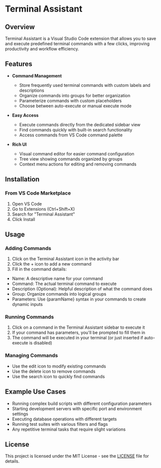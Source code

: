 # Terminal Assistant

## Overview
Terminal Assistant is a Visual Studio Code extension that allows you to save and execute predefined terminal commands with a few clicks, improving productivity and workflow efficiency.

## Features
- **Command Management**
  - Store frequently used terminal commands with custom labels and descriptions
  - Organize commands into groups for better organization
  - Parameterize commands with custom placeholders
  - Choose between auto-execute or manual execute mode
  
- **Easy Access**
  - Execute commands directly from the dedicated sidebar view
  - Find commands quickly with built-in search functionality
  - Access commands from VS Code command palette
  
- **Rich UI**
  - Visual command editor for easier command configuration
  - Tree view showing commands organized by groups
  - Context menu actions for editing and removing commands

## Installation

### From VS Code Marketplace
1. Open VS Code
2. Go to Extensions (Ctrl+Shift+X)
3. Search for "Terminal Assistant"
4. Click Install

## Usage

### Adding Commands
1. Click on the Terminal Assistant icon in the activity bar
2. Click the + icon to add a new command
3. Fill in the command details:
- Name: A descriptive name for your command
- Command: The actual terminal command to execute
- Description (Optional): Helpful description of what the command does
- Group: Organize commands into logical groups
- Parameters: Use {paramName} syntax in your commands to create dynamic inputs

### Running Commands
1. Click on a command in the Terminal Assistant sidebar to execute it
2. If your command has parameters, you'll be prompted to fill them in
3. The command will be executed in your terminal (or just inserted if auto-execute is disabled)

### Managing Commands
- Use the edit icon to modify existing commands
- Use the delete icon to remove commands
- Use the search icon to quickly find commands

## Example Use Cases
- Running complex build scripts with different configuration parameters
- Starting development servers with specific port and environment settings
- Executing database operations with different targets
- Running test suites with various filters and flags
- Any repetitive terminal tasks that require slight variations

## License
This project is licensed under the MIT License - see the [LICENSE](LICENSE) file for details.